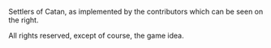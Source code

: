 Settlers of Catan, as implemented by the contributors which can be seen on the right.

All rights reserved, except of course, the game idea.

